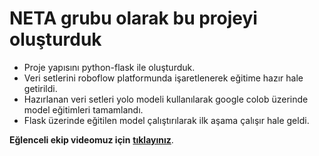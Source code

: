 #             NETA grubu olarak bu projeyi oluşturduk

- Proje yapısını python-flask ile oluşturduk.
- Veri setlerini roboflow platformunda işaretlenerek eğitime hazır hale getirildi.
- Hazırlanan veri setleri yolo modeli kullanılarak google colob üzerinde model eğitimleri tamamlandı.
- Flask üzerinde eğitilen model çalıştırılarak ilk aşama çalışır hale geldi.

**Eğlenceli ekip videomuz için** [**tıklayınız**](https://www.youtube.com/watch?v=4sDBfrwck4Q&ab_channel=NETA).
